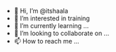 - 👋 Hi, I’m @itshaala
- 👀 I’m interested in training 
- 🌱 I’m currently learning ...
- 💞️ I’m looking to collaborate on ...
- 📫 How to reach me ...

<!---
itshaala/itshaala is a ✨ special ✨ repository because its `README.md` (this file) appears on your GitHub profile.
You can click the Preview link to take a look at your changes.
--->
